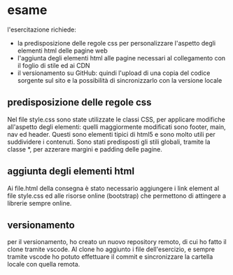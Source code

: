 # esame
l'esercitazione richiede:
- la predisposizione delle regole css per personalizzare l'aspetto degli elementi html delle pagine web
- l'aggiunta degli elementi html alle pagine necessari al collegamento con il foglio di stile ed ai CDN
- il versionamento su GitHub: quindi l'upload di una copia del codice sorgente sul sito e la possibilità di sincronizzarlo con la versione locale
## predisposizione delle regole css
Nel file style.css sono state utilizzate le classi CSS, per applicare modifiche all'aspetto degli elementi: quelli maggiormente modificati sono footer, main, nav ed header. Questi sono elementi tipici di html5 e sono molto utili per suddividere i contenuti.
Sono stati predisposti gli stili globali, tramite la classe *, per azzerare margini e padding delle pagine.
## aggiunta degli elementi html
Ai file.html della consegna è stato necessario aggiungere i link element al file style.css ed alle risorse online (bootstrap) che permettono di attingere a librerie sempre online.
## versionamento
per il versionamento, ho creato un nuovo repository remoto, di cui ho fatto il clone tramite vscode. Al clone ho aggiunto i file dell'esercizio, e sempre tramite vscode ho potuto effettuare  il commit e sincronizzare  la cartella locale con quella remota.

